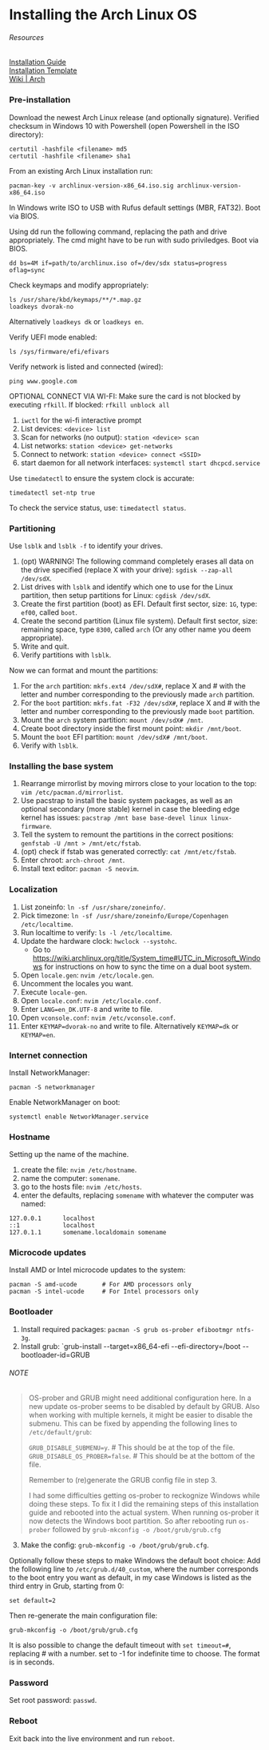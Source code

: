 # Installing the Arch Linux OS

###### Resources
[Installation Guide](https://wiki.archlinux.org/index.php/Installation_guide)  
[Installation Template](https://wiki.archlinux.org/index.php/User:Erkexzcx#Basic_Arch_Linux_installation)  
[Wiki | Arch](https://wiki.archlinux.org/)

### Pre-installation
Download the newest Arch Linux release (and optionally signature). Verified checksum in Windows 10 with Powershell (open Powershell in the ISO directory):
```
certutil -hashfile <filename> md5
certutil -hashfile <filename> sha1
```
From an existing Arch Linux installation run:
```
pacman-key -v archlinux-version-x86_64.iso.sig archlinux-version-x86_64.iso
```
In Windows write ISO to USB with Rufus default settings (MBR, FAT32). Boot via BIOS.

Using dd run the following command, replacing the path and drive appropriately. The cmd might have to be run with sudo priviledges. Boot via BIOS.
```
dd bs=4M if=path/to/archlinux.iso of=/dev/sdx status=progress oflag=sync
```
Check keymaps and modify appropriately:
```
ls /usr/share/kbd/keymaps/**/*.map.gz
loadkeys dvorak-no
```
Alternatively `loadkeys dk` or `loadkeys en`.

Verify UEFI mode enabled:
```
ls /sys/firmware/efi/efivars
```
Verify network is listed and connected (wired):
```
ping www.google.com
```
OPTIONAL CONNECT VIA WI-FI:
Make sure the card is not blocked by executing `rfkill`. If blocked: `rfkill unblock all`
1. `iwctl` for the wi-fi interactive prompt
2. List devices: `<device> list`
3. Scan for networks (no output): `station <device> scan`
4. List networks: `station <device> get-networks`
5. Connect to network: `station <device> connect <SSID>`
6. start daemon for all network interfaces: `systemctl start dhcpcd.service`

Use `timedatectl` to ensure the system clock is accurate:
```
timedatectl set-ntp true
```
To check the service status, use: `timedatectl status`.


### Partitioning
Use `lsblk` and `lsblk -f` to identify your drives.
1. (opt) WARNING! The following command completely erases all data on the drive specified (replace X with your drive): `sgdisk --zap-all /dev/sdX`.
2. List drives with `lsblk` and identify which one to use for the Linux partition, then setup partitions for Linux: `cgdisk /dev/sdX`.
3. Create the first partition (boot) as EFI. Default first sector, size: `1G`, type: `ef00`, called `boot`.
4. Create the second partition (Linux file system). Default first sector, size: remaining space, type `8300`, called `arch` (Or any other name you deem appropriate).
5. Write and quit.
6. Verify partitions with `lsblk`.

Now we can format and mount the partitions:
1. For the `arch` partition: `mkfs.ext4 /dev/sdX#`, replace X and # with the letter and number corresponding to the previously made `arch` partition.
2. For the `boot` partition: `mkfs.fat -F32 /dev/sdX#`, replace X and # with the letter and number corresponding to the previously made `boot` partition.
3. Mount the `arch` system partition: `mount /dev/sdX# /mnt`.
4. Create boot directory inside the first mount point: `mkdir /mnt/boot`.
5. Mount the `boot` EFI partition: `mount /dev/sdX# /mnt/boot`.
6. Verify with `lsblk`.

### Installing the base system
1. Rearrange mirrorlist by moving mirrors close to your location to the top: `vim /etc/pacman.d/mirrorlist`.
2. Use pacstrap to install the basic system packages, as well as an optional secondary (more stable) kernel in case the bleeding edge kernel has issues: `pacstrap /mnt base base-devel linux linux-firmware`.
3. Tell the system to remount the partitions in the correct positions: `genfstab -U /mnt > /mnt/etc/fstab`.
4. (opt) check if fstab was generated correctly: `cat /mnt/etc/fstab`.
5. Enter chroot: `arch-chroot /mnt`.
6. Install text editor: `pacman -S neovim`.

### Localization
1. List zoneinfo: `ln -sf /usr/share/zoneinfo/`.
2. Pick timezone: `ln -sf /usr/share/zoneinfo/Europe/Copenhagen /etc/localtime`.
3. Run localtime to verify: `ls -l /etc/localtime`.
4. Update the hardware clock: `hwclock --systohc`.
   - Go to https://wiki.archlinux.org/title/System_time#UTC_in_Microsoft_Windows for instructions on how to sync the time on a dual boot system.
6. Open `locale.gen`: `nvim /etc/locale.gen`.
7. Uncomment the locales you want.
8. Execute `locale-gen`.
9. Open `locale.conf`: `nvim /etc/locale.conf`.
10. Enter `LANG=en_DK.UTF-8` and write to file.
11. Open `vconsole.conf`: `nvim /etc/vconsole.conf`.
12. Enter `KEYMAP=dvorak-no` and write to file. Alternatively `KEYMAP=dk` or `KEYMAP=en`.

### Internet connection
Install NetworkManager:
```
pacman -S networkmanager
```
Enable NetworkManager on boot:
```
systemctl enable NetworkManager.service
```

### Hostname
Setting up the name of the machine.
1. create the file: `nvim /etc/hostname`.
2. name the computer: `somename`.
3. go to the hosts file: `nvim /etc/hosts`.
4. enter the defaults, replacing `somename` with whatever the computer was named:
```
127.0.0.1      localhost
::1            localhost
127.0.1.1      somename.localdomain somename
```

### Microcode updates
Install AMD or Intel microcode updates to the system:
```
pacman -S amd-ucode       # For AMD processors only
pacman -S intel-ucode     # For Intel processors only
```

### Bootloader
1. Install required packages: `pacman -S grub os-prober efibootmgr ntfs-3g`.
2. Install grub: `grub-install --target=x86_64-efi --efi-directory=/boot --bootloader-id=GRUB
###### NOTE
> OS-prober and GRUB might need additional configuration here. In a new update os-prober seems to be disabled by default by GRUB. Also when working with multiple kernels, it might be easier to disable the submenu. This can be fixed by appending the following lines to `/etc/default/grub`:
> 
> `GRUB_DISABLE_SUBMENU=y`.         # This should be at the top of the file.  
> `GRUB_DISABLE_OS_PROBER=false`.   # This should be at the bottom of the file.  
> 
> Remember to (re)generate the GRUB config file in step 3.
>
> I had some difficulties getting os-prober to reckognize Windows while doing these steps. To fix it I did the remaining steps of this installation guide and rebooted into the actual system. When running os-prober it now detects the Windows boot partition.
> So after rebooting run `os-prober` followed by `grub-mkconfig -o /boot/grub/grub.cfg`
3. Make the config: `grub-mkconfig -o /boot/grub/grub.cfg`.

Optionally follow these steps to make Windows the default boot choice:
Add the following line to `/etc/grub.d/40_custom`, where the number corresponds to the boot entry you want as default, in my case Windows is listed as the third entry in Grub, starting from 0:
```
set default=2
```
Then re-generate the main configuration file:
```
grub-mkconfig -o /boot/grub/grub.cfg
```
It is also possible to change the default timeout with `set timeout=#`, replacing # with a number. set to -1 for indefinite time to choose. The format is in seconds.

### Password
Set root password: `passwd`.

### Reboot
Exit back into the live environment and run `reboot`.
